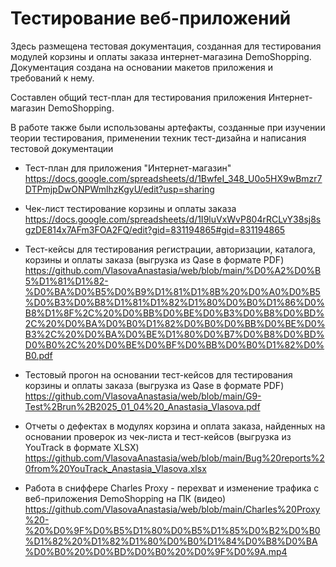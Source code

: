 # Тестирование веб-приложений
Здесь размещена тестовая документация, созданная для тестирования модулей корзины и оплаты заказа интернет-магазина DemoShopping. Документация создана на основании макетов приложения и требований к нему.

Составлен общий тест-план для тестирования приложения Интернет-магазин DemoShopping.

В работе также были использованы артефакты, созданные при изучении теории тестирования, применении техник тест-дизайна и написания тестовой документации

- Тест-план для приложения "Интернет-магазин" https://docs.google.com/spreadsheets/d/1BwfeI_348_U0o5HX9wBmzr7DTPmjpDwONPWmlhzKgyU/edit?usp=sharing
- Чек-лист тестирование корзины и оплаты заказа https://docs.google.com/spreadsheets/d/1I9luVxWvP804rRCLvY38sj8sgzDE814x7AFm3FOA2FQ/edit?gid=831194865#gid=831194865
- Тест-кейсы для тестирования регистрации, авторизации, каталога, корзины и оплаты заказа (выгрузка из Qase в формате PDF) https://github.com/VlasovaAnastasia/web/blob/main/%D0%A2%D0%B5%D1%81%D1%82-%D0%BA%D0%B5%D0%B9%D1%81%D1%8B%20%D0%A0%D0%B5%D0%B3%D0%B8%D1%81%D1%82%D1%80%D0%B0%D1%86%D0%B8%D1%8F%2C%20%D0%BB%D0%BE%D0%B3%D0%B8%D0%BD%2C%20%D0%BA%D0%B0%D1%82%D0%B0%D0%BB%D0%BE%D0%B3%2C%20%D0%BA%D0%BE%D1%80%D0%B7%D0%B8%D0%BD%D0%B0%2C%20%D0%BE%D0%BF%D0%BB%D0%B0%D1%82%D0%B0.pdf
- Тестовый прогон на основании тест-кейсов для тестирования корзины и оплаты заказа (выгрузка из Qase в формате PDF) https://github.com/VlasovaAnastasia/web/blob/main/G9-Test%2Brun%2B2025_01_04%20_Anastasia_Vlasova.pdf
- Отчеты о дефектах в модулях корзина и оплата заказа, найденных на основании проверок из чек-листа и тест-кейсов (выгрузка из YouTrack в формате XLSX)  https://github.com/VlasovaAnastasia/web/blob/main/Bug%20reports%20from%20YouTrack_Anastasia_Vlasova.xlsx


- Работа в сниффере Charles Proxy - перехват и изменение трафика с веб-приложения DemoShopping на ПК (видео) https://github.com/VlasovaAnastasia/web/blob/main/Charles%20Proxy%20-%20%D0%9F%D0%B5%D1%80%D0%B5%D1%85%D0%B2%D0%B0%D1%82%20%D1%82%D1%80%D0%B0%D1%84%D0%B8%D0%BA%D0%B0%20%D0%BD%D0%B0%20%D0%9F%D0%9A.mp4
